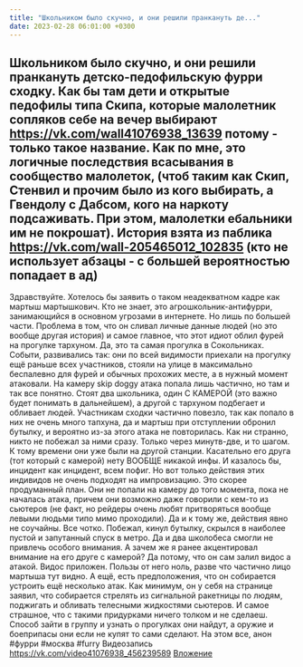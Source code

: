 ```yaml
---
title: "Школьником было скучно, и они решили пранкануть де..."
date: 2023-02-28 06:01:00 +0300
---
```


Школьником было скучно, и они решили пранкануть детско-педофильскую фурри сходку.
Как бы там дети и открытые педофилы типа Скипа, которые малолетник сопляков себе на вечер выбирают https://vk.com/wall41076938_13639 потому - только такое название.
Как по мне, это логичные последствия всасывания в сообщество малолеток, (чтоб таким как Скип, Стенвил и прочим было из кого выбирать, а Гвендолу с Дабсом, кого на наркоту подсаживать. При этом, малолетки ебальники им не покрошат).
История взята из паблика https://vk.com/wall-205465012_102835 (кто не использует абзацы - с большей вероятностью попадает в ад)
-----------
Здравствуйте. Хотелось бы заявить о таком неадекватном кадре как мартыш мартышкович. Кто не знает, это агрошкольник-антифурри, занимающийся в основном угрозами в интернете. Но лишь по большей части. Проблема в том, что он сливал личные данные людей (но это вообще другая история) и самое главное, что этот идиот облил фурей на прогулке тархуном. Да, это та самая прогулка в Сокольниках. Событи, развивались так: они по всей видимости приехали на прогулку ещё раньше всех участников, стояли на улице в максимально беспалевно для фурей и обычных прохожих месте, а в нужный момент атаковали. На камеру skip doggy атака попала лишь частично, но там и так все понятно. Стоят два школьника, один С КАМЕРОЙ (это важно будет понимать в дальнейшем), а другой с тархуном подбегает и обливает людей. Участникам сходки частично повезло, так как попало в них не очень много тапхуна, да и мартыш при отступлении обронил бутылку, и вероятно из-за этого атака не повторилась. Как ни странно, никто не побежал за ними сразу. Только через минутв-две, и то шагом. К тому времени они уже были на другой станции. Касательно его друга (тот который с камерой) нету ВООБЩЕ никакой инфы. И казалось бы, инцидент как инцидент, всем пофиг. Но вот только действия этих индивидов не очень подходят на импровизацию. Это скорее продуманный план. Они не попали на камеру до того момента, пока не началась атака, причем они возможно даже говорили с кем-то из сьютеров (не факт, но рейдеры очень любят притворяться вообще левыми людьми типо мимо проходили). Да и к тому же, действия явно не соучайны. Все чотко. Побежал, кинул бутылку, скрылся в наиболее пустой и запутанный спуск в метро. Да и два школобеса смогли не привлечь особого внимания. А зачем же я ранее акцентировал внимание на его друге с камерой? Да потому, что он сам залил видос а атакой. Видос приложен. Пользы от него ноль, разве что частично лицо мартыша тут видно. А ещё, есть предположения, что он собирается устроить ещё несколько атак. Как минимум, он у себя на странице заявил, что собирается стрелять из сигнальной ракетницы по людям, поджигать и обливать телесными жидкостями сьютеров. И самое страшное, что с такими придурками ничего толком и не сделаеш. Способ зайти в группу и узнать о прогулках они найдут, а оружие и боеприпасы они если не купят то сами сделают. На этом все, анон
#фурри #москва #furry
Видеозапись
<a class="vk-attach" href="https://vk.com/video41076938_456239589">https://vk.com/video41076938_456239589</a>
<a class="vk-attach" href="https://vk.com/video41076938_456239589">Вложение</a>
